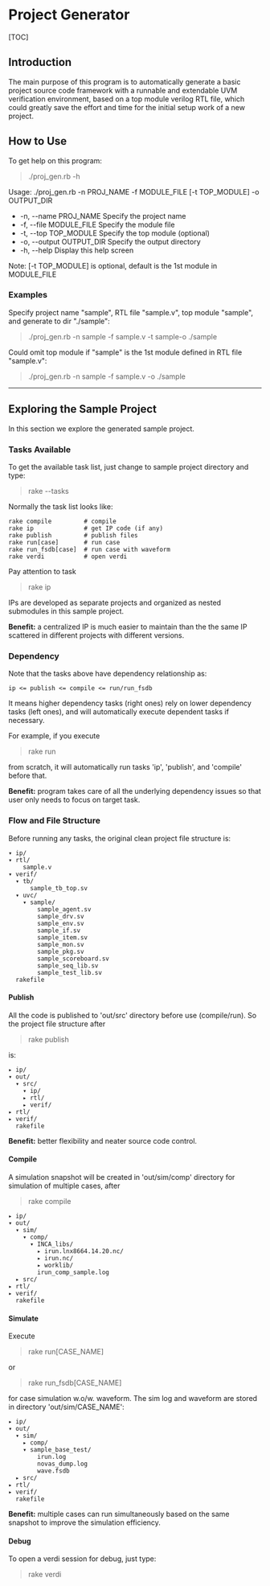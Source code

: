 # Project Generator

[TOC]

## Introduction

The main purpose of this program is to automatically generate a basic project source code framework with a runnable and extendable UVM verification environment, based on a top module verilog RTL file, which could greatly save the effort and time for the initial setup work of a new project. 

## How to Use

To get help on this program:

> ./proj_gen.rb -h

Usage: ./proj_gen.rb -n PROJ_NAME -f MODULE_FILE [-t TOP_MODULE] -o OUTPUT_DIR
* -n, --name PROJ_NAME        Specify the project name
* -f, --file MODULE_FILE         Specify the module file
* -t, --top TOP_MODULE         Specify the top module (optional)
* -o, --output OUTPUT_DIR    Specify the output directory
* -h, --help                                  Display this help screen

Note: [-t TOP_MODULE] is optional, default is the 1st module in MODULE_FILE

### Examples

Specify project name "sample", RTL file "sample.v", top module "sample", and generate to dir "./sample":
> ./proj_gen.rb -n sample -f sample.v -t sample-o ./sample

Could omit top module if "sample" is the 1st module defined in RTL file "sample.v":
> ./proj_gen.rb -n sample -f sample.v -o ./sample



------

## Exploring the Sample Project

In this section we explore the generated sample project.

### Tasks Available

To get the available task list, just change to sample project directory and type:

> rake --tasks

Normally the task list looks like:

```
rake compile         # compile
rake ip              # get IP code (if any)
rake publish         # publish files
rake run[case]       # run case
rake run_fsdb[case]  # run case with waveform
rake verdi           # open verdi
```

Pay attention to task

> rake ip

IPs are developed as separate projects and organized as nested submodules in this sample project.

**Benefit:** a centralized IP is much easier to maintain than the the same IP scattered in different projects with different versions.

### Dependency

Note that the tasks above have dependency relationship as:

```
ip <= publish <= compile <= run/run_fsdb
```

It means higher dependency tasks (right ones) rely on lower dependency tasks (left ones), and will automatically execute dependent tasks if necessary.

For example, if you execute

> rake run

from scratch, it will automatically run tasks 'ip', 'publish', and 'compile' before that.

**Benefit:** program takes care of all the underlying dependency issues so that user only needs to focus on target task.

### Flow and File Structure

Before running any tasks, the original clean project file structure is:

```
▾ ip/
▾ rtl/
    sample.v
▾ verif/
  ▾ tb/
      sample_tb_top.sv
  ▾ uvc/
    ▾ sample/
        sample_agent.sv
        sample_drv.sv
        sample_env.sv
        sample_if.sv
        sample_item.sv
        sample_mon.sv
        sample_pkg.sv
        sample_scoreboard.sv
        sample_seq_lib.sv
        sample_test_lib.sv
  rakefile
```

#### Publish

All the code is published to 'out/src' directory before use (compile/run). So the project file structure after 

> rake publish

is:

```
▸ ip/
▾ out/
  ▾ src/
    ▾ ip/
    ▸ rtl/
    ▸ verif/
▸ rtl/
▸ verif/
  rakefile
```

**Benefit:** better flexibility and neater source code control.

#### Compile

A simulation snapshot will be created in 'out/sim/comp' directory for simulation of multiple cases,  after 

> rake compile

```
▸ ip/
▾ out/
  ▾ sim/
    ▾ comp/
      ▾ INCA_libs/
        ▸ irun.lnx8664.14.20.nc/
        ▸ irun.nc/
        ▸ worklib/
        irun_comp_sample.log
  ▸ src/
▸ rtl/
▸ verif/
  rakefile
```

#### Simulate

Execute 

> rake run[CASE_NAME]

or 
> rake run_fsdb[CASE_NAME]

for case simulation w.o/w. waveform. The sim log and waveform are stored in directory 'out/sim/CASE_NAME':

```
▸ ip/
▾ out/
  ▾ sim/
    ▸ comp/
    ▾ sample_base_test/
        irun.log
        novas_dump.log
        wave.fsdb
  ▸ src/
▸ rtl/
▸ verif/
  rakefile
```

**Benefit:** multiple cases can run simultaneously based on the same snapshot to improve the simulation efficiency.

#### Debug

To open a verdi session for debug, just type:

> rake verdi





